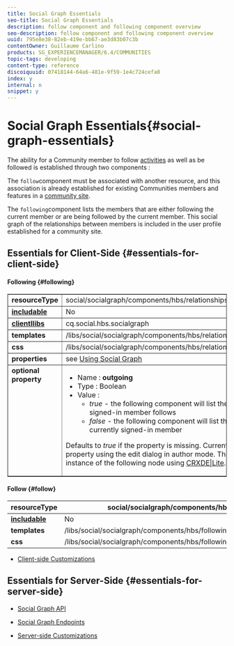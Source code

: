 ```yaml
---
title: Social Graph Essentials
seo-title: Social Graph Essentials
description: follow component and following component overview
seo-description: follow component and following component overview
uuid: 795e8e38-82eb-419e-bb67-ae3d83b07c3b
contentOwner: Guillaume Carlino
products: SG_EXPERIENCEMANAGER/6.4/COMMUNITIES
topic-tags: developing
content-type: reference
discoiquuid: 07418144-64a6-481e-9f59-1e4c724cefa0
index: y
internal: n
snippet: y
---
```


# Social Graph Essentials{#social-graph-essentials}

The ability for a Community member to follow [activities](../../communities/using/essentials-activities.md) as well as be followed is established through two components :

The `follow`component must be associated with another resource, and this association is already established for existing Communities members and features in a [community site](../../communities/using/overview.md#communitiessites).

The `following`component lists the members that are either following the current member or are being followed by the current member. This social graph of the relationships between members is included in the user profile established for a community site.

## Essentials for Client-Side {#essentials-for-client-side}

#### Following {#following}

<table border="1" cellpadding="4" cellspacing="4" width="100%"> 
 <tbody>
  <tr>
   <td> <strong>resourceType</strong></td> 
   <td>social/socialgraph/components/hbs/relationships</td> 
  </tr>
  <tr>
   <td> <a href="../../communities/using/scf.md#addorincludeacommunitiescomponent"><strong>includable</strong></a></td> 
   <td>No</td> 
  </tr>
  <tr>
   <td> <a href="../../communities/using/clientlibs.md"><strong>clientllibs</strong></a></td> 
   <td>cq.social.hbs.socialgraph</td> 
  </tr>
  <tr>
   <td> <strong>templates</strong></td> 
   <td> /libs/social/socialgraph/components/hbs/relationships/relationships.hbs</td> 
  </tr>
  <tr>
   <td> <strong>css</strong></td> 
   <td> /libs/social/socialgraph/components/hbs/relationships/clientlibs/relationships.css</td> 
  </tr>
  <tr>
   <td><strong> properties</strong></td> 
   <td>see <a href="../../communities/using/socialgraph.md">Using Social Graph</a></td> 
  </tr>
  <tr>
   <td style="vertical-align: top;"><strong> optional<br /> property</strong></td> 
   <td>
    <ul> 
     <li>Name : <strong><span class="code">outgoing</span></strong></li> 
     <li>Type : Boolean</li> 
     <li>Value :<br /> 
      <ul> 
       <li><i>true </i>- the <span class="code">following</span> component will list the members who the currently signed-in member <span class="code">follows</span></li> 
       <li><i>false </i>- the <span class="code">following</span> component will list the members who <span class="code">follow </span>the currently signed-in member</li> 
      </ul> </li> 
    </ul> <p>Defaults to <i>true</i> if the property is missing. Currently, it is not possible to set this property using the edit dialog in author mode. The property must be added to an instance of the <span class="code">following </span>node using <a href="../../sites/developing/using/developing-with-crxde-lite.md">CRXDE|Lite</a>.</p> </td> 
  </tr>
 </tbody>
</table>

#### Follow {#follow}

|  **resourceType** |social/socialgraph/components/hbs/following |
|---|---|
|  [**includable**](../../communities/using/scf.md#addorincludeacommunitiescomponent) |No |
|  **templates** | /libs/social/socialgraph/components/hbs/following/following.hbs |
|  **css** | /libs/social/socialgraph/components/hbs/following/clientlibs/following.css |

* [Client-side Customizations](../../communities/using/client-customize.md)

## Essentials for Server-Side {#essentials-for-server-side}

* [Social Graph API](/sites/developing/using/reference-materials/javadoc/com/adobe/cq/social/graph/client/api/package-frame)

* [Social Graph Endpoints](/sites/developing/using/reference-materials/javadoc/com/adobe/cq/social/graph/client/endpoint/package-frame)

* [Server-side Customizations](../../communities/using/server-customize.md)

